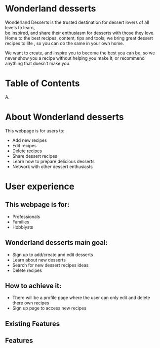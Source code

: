 
# Wonderland desserts  

Wonderland Desserts is the trusted destination for dessert lovers of all levels to learn,  
be inspired, and share their enthusiasm for desserts with those they love. 
Home to the best recipes, content, tips and tools; we bring great dessert recipes to life , 
so you can do the same in your own home.

We want to create, and inspire you to become the best  you can be, so we never show you a 
recipe without helping you make it, or recommend anything that doesn’t make you.


# Table of Contents
  A. 





# About Wonderland desserts 

This webpage is for users to: 

* Add new recipes 
* Edit recipes 
* Delete recipes 
* Share dessert recipes 
* Learn how to prepare delicious desserts 
* Network with other dessert enthusiasts 

# User experience  


## This webpage is for: 

* Professionals 
* Families 
* Hobbiysts  

## Wonderland desserts main goal: 

* Sign up to add/create and edit desserts 
* Learn about new desserts 
* Search for new dessert recipes ideas 
* Delete recipes  

## How to achieve it:

* There will be a profile page where the user can only edit and delete there own recipes
* Sign up page to access new recipes 

## Existing Features 















## Features 
